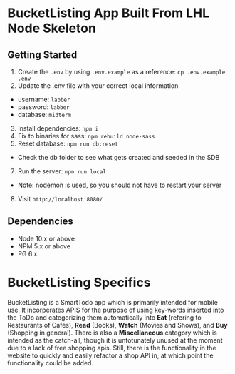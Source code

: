 BucketListing App Built From LHL Node Skeleton
=========

## Getting Started

1. Create the `.env` by using `.env.example` as a reference: `cp .env.example .env`
2. Update the .env file with your correct local information 
  - username: `labber` 
  - password: `labber` 
  - database: `midterm`
3. Install dependencies: `npm i`
4. Fix to binaries for sass: `npm rebuild node-sass`
5. Reset database: `npm run db:reset`
  - Check the db folder to see what gets created and seeded in the SDB
7. Run the server: `npm run local`
  - Note: nodemon is used, so you should not have to restart your server
8. Visit `http://localhost:8080/`

## Dependencies

- Node 10.x or above
- NPM 5.x or above
- PG 6.x

# BucketListing Specifics

BucketListing is a SmartTodo app which is primarily intended for mobile use. It incorperates APIS for the purpose of using key-words inserted into the ToDo and categorizing them automatically into **Eat** (refering to Restaurants of Cafés), **Read** (Books), **Watch** (Movies and Shows), and **Buy** (Shopping in general). There is also a **Miscellaneous** category which is intended as the catch-all, though it is unfotunately unused at the moment due to a lack of free shopping apis. Still, there is the functionality in the website to quickly and easily refactor a shop API in, at which point the functionality could be added. 
